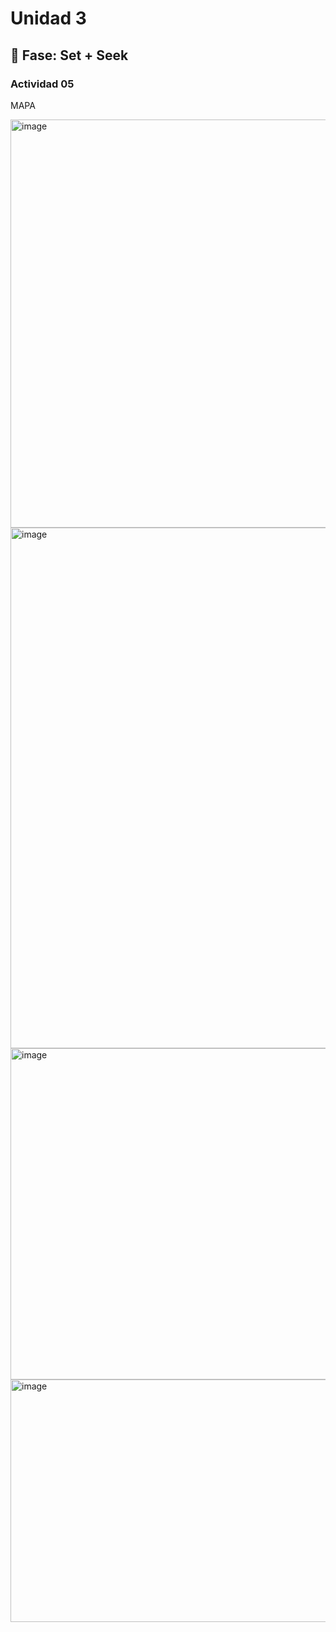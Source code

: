 # Unidad 3

## 🔎 Fase: Set + Seek

### Actividad 05

MAPA

<img width="1047" height="653" alt="image" src="https://github.com/user-attachments/assets/67d6efd3-31f1-4c73-8c5c-69a5426c8e6f" />

<img width="877" height="833" alt="image" src="https://github.com/user-attachments/assets/2e775670-c26f-4d26-9920-e989e211ba79" />

<img width="1113" height="530" alt="image" src="https://github.com/user-attachments/assets/e698ab57-599f-4152-9ffc-7f0fe1ef79d6" />

<img width="1066" height="388" alt="image" src="https://github.com/user-attachments/assets/689fc48d-8c46-4ff1-b1b1-88d6182ece44" />

